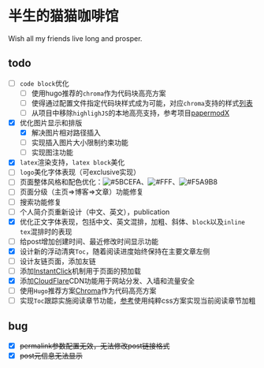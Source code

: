 # 半生的猫猫咖啡馆

Wish all my friends live long and prosper.

## todo

- [ ] `code block`优化
  - [ ] 使用hugo推荐的`chroma`作为代码块高亮方案
  - [ ] 使得通过配置文件指定代码块样式成为可能，对应`chroma`支持的样式[列表](https://xyproto.github.io/splash/docs/all.html)
  - [ ] 从项目中移除`highlighJS`的本地高亮支持，参考项目[papermodX](https://github.com/reorx/hugo-PaperModX)
  
- [x] 优化图片显示和排版
  - [x] 解决图片相对路径插入
  - [ ] 实现插入图片大小限制约束功能
  - [ ] 实现图注功能
- [x] `latex`渲染支持，`latex block`美化
- [ ] `logo`美化字体表现（可exclusive实现）
- [ ] 页面整体风格和配色优化：![#5BCEFA](https://placehold.co/15x15/5BCEFA/5BCEFA.png)、![#FFF](https://placehold.co/15x15/FFF/FFF.png)、![#F5A9B8](https://placehold.co/15x15/F5A9B8/F5A9B8.png)
- [ ] 页面分级（主页=>博客=>文章）功能修复
- [ ] 搜索功能修复
- [ ] 个人简介页重新设计（中文、英文），publication
- [x] 优化正文字体表现，包括中文、英文混排，加粗、斜体、`block`以及`inline tex`混排时的表现
- [ ] 给post增加创建时间、最近修改时间显示功能
- [x] 设计新的浮动清爽`Toc`，随着阅读进度始终保持在主要文章左侧
- [ ] 设计友链页面，添加友链
- [ ] 添加[InstantClick](http://instantclick.io/)机制用于页面的预加载
- [x] 添加[CloudFlare](https://www.cloudflare.com/)CDN功能用于网站分发、入墙和流量安全
- [ ] 使用`Hugo`推荐方案[Chroma](https://gohugo.io/content-management/syntax-highlighting)作为代码高亮方案
- [ ] 实现`Toc`跟踪实施阅读章节功能，[参考](https://www.bram.us/2020/01/10/smooth-scrolling-sticky-scrollspy-navigation/)使用纯粹css方案实现当前阅读章节加粗

## bug

- [x] ~~permalink参数配置无效，无法修改post链接格式~~
- [x] ~~post元信息无法显示~~
